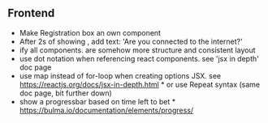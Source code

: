 ## Frontend

- Make Registration box an own component
- After 2s of showing <MetaMaskLoading/>, add text: 'Are you connected to the internet?'
- <section>ify all components. are somehow more structure and consistent layout
- use dot notation when referencing react components. see 'jsx in depth' doc page
- use map instead of for-loop when creating options JSX. see https://reactjs.org/docs/jsx-in-depth.html \* or use Repeat syntax (same doc page, bit further down)
- show a progressbar based on time left to bet \* https://bulma.io/documentation/elements/progress/
